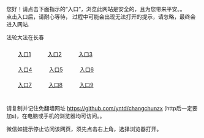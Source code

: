 您好！请点击下面指示的“入口”，浏览此网站是安全的，且为您带来平安。。 <br/>
点击入口后，请耐心等待， 过程中可能会出现无法打开的提示，请忽略，最终会进入网站. </br>

法轮大法在长春<br/>
<div style="padding:10px"><a style="margin:20px" target="_blank" href="https://d1hgf5o94uye1j.cloudfront.net/2Qpsp?avvbv" id="ccLink1" rel="nofollow">入口1</a> <a target="_blank" style="margin:20px" href="https://d33bxy2k1ud4kj.cloudfront.net/2Qpsp?nivcfpyr" id="ccLink2" rel="nofollow">入口2</a> <a style="margin:20px" target="_blank" href="https://d4at3upfs6izm.cloudfront.net/2Qpsp?cjrjxgl" id="ccLink3" rel="nofollow">入口3</a></div>

<div style="padding:10px" ><a style="margin:20px" target="_blank" href="https://d1hgf5o94uye1j.cloudfront.net/2Qpsp?avvbv" id="ccLink4" rel="nofollow">入口4</a> <a style="margin:20px" href="https://d33bxy2k1ud4kj.cloudfront.net/2Qpsp?nivcfpyr" target="_blank" id="ccLink5" rel="nofollow">入口5</a> <a style="margin:20px" href="https://d4at3upfs6izm.cloudfront.net/2Qpsp?cjrjxgl" target="_blank" id="ccLink6" rel="nofollow">入口6</a></div>

<div style="padding:10px"><a style="margin:20px" target="_blank" href="https://d1hgf5o94uye1j.cloudfront.net/2Qpsp?avvbv" id="ccLink7" rel="nofollow">入口7</a> <a style="margin:20px" href="https://d33bxy2k1ud4kj.cloudfront.net/2Qpsp?nivcfpyr" target="_blank" id="ccLink8" rel="nofollow">入口8</a> <a style="margin:20px" target="_blank" href="https://d4at3upfs6izm.cloudfront.net/2Qpsp?cjrjxgl" id="ccLink9" rel="nofollow">入口9</a></div>

<br/>



请复制并记住免翻墙网址 https://github.com/yntd/changchunzx (http后一定要加s)，在电脑或手机的浏览器均可访问。。<br/>

微信如提示停止访问该网页，须先点击右上角，选择浏览器打开。
